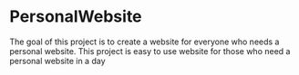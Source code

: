 # PersonalWebsite


The goal of this project is to create a website for everyone who needs a personal website. This project is easy to use website for those who need a personal website in a day
